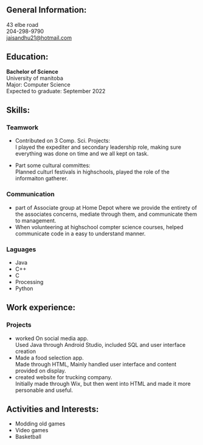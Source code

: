 ## General Information:  
43 elbe road   
204-298-9790  
jaisandhu21@hotmail.com  
## Education:  

**Bachelor of Science**  
University of manitoba   
Major: Computer Science  
Expected to graduate: September 2022  

## Skills:  

### Teamwork  
* Contributed on 3 Comp. Sci. Projects:  
I played the expediter and secondary leadership role, making sure everything was done on time and we all kept on task.  

* Part some cultural committes:  
  Planned culturl festivals in highschools, played the role of the informaiton gatherer. 

### Communication
* part of Associate group at Home Depot where we provide the entirety of the associates concerns, mediate through them, and communicate them to management.
* When volunteering at highschool compter science courses, helped communicate code in a easy to understand manner. 

### Laguages
* Java
* C++
* C
* Processing
* Python  

## Work experience:  
 
### Projects  
* worked On social media app.  
  Used Java through Android Studio, included SQL and user interface creation
* Made a food selection app.  
  Made through HTML, Mainly handled user interface and content provided on display. 
* created website for trucking company.  
  Initially made through Wix, but then went into HTML and made it more personable and useful. 
  

## Activities and Interests:  

* Modding old games
* Video games
* Basketball 
  
